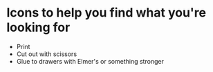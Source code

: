 # Icons to help you find what you're looking for

- Print
- Cut out with scissors
- Glue to drawers with Elmer's or something stronger
